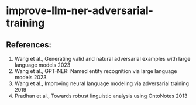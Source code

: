 # improve-llm-ner-adversarial-training

## References:
1. Wang et al., Generating valid and natural adversarial examples with large language models 2023  
2. Wang et al., GPT-NER: Named entity recognition via large language models 2023  
3. Wang et al., Improving neural language modeling via adversarial training 2019
4. Pradhan et al., Towards robust linguistic analysis using OntoNotes 2013
